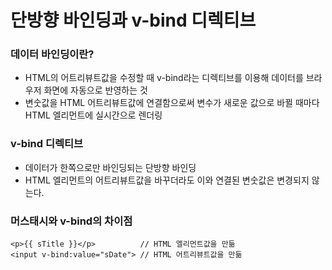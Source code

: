 # 단방향 바인딩과 v-bind 디렉티브
### 데이터 바인딩이란?
- HTML의 어트리뷰트값을 수정할 때 v-bind라는 디렉티브를 이용해 데이터를 브라우저 화면에 자동으로 반영하는 것
- 변숫값을 HTML 어트리뷰트값에 연결함으로써 변수가 새로운 값으로 바뀔 때마다 HTML 엘리먼트에 실시간으로 렌더링

### v-bind 디렉티브
- 데이터가 한쪽으로만 바인딩되는 단방향 바인딩
- HTML 엘리먼트의 어트리뷰트값을 바꾸더라도 이와 연결된 변숫값은 변경되지 않는다.

### 머스태시와 v-bind의 차이점
```
<p>{{ sTitle }}</p>          // HTML 엘리먼트값을 만듦
<input v-bind:value="sDate"> // HTML 어트리뷰트값을 만듦
```